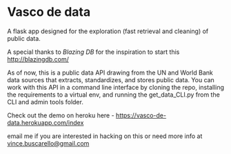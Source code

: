 # Vasco de data
A flask app designed for the exploration (fast retrieval and cleaning) of public data.

A special thanks to *Blazing DB* for the inspiration to start this
http://blazingdb.com/

As of now, this is a public data API drawing from the UN and World Bank data sources that extracts, standardizes, and stores public data. You can work with this API in a command line interface by cloning the repo, installing the requirements to a virtual env, and running the get_data_CLI.py from the CLI and admin tools folder.

Check out the demo on heroku here - https://vasco-de-data.herokuapp.com/index

email me if you are interested in hacking on this or need more info at vince.buscarello@gmail.com